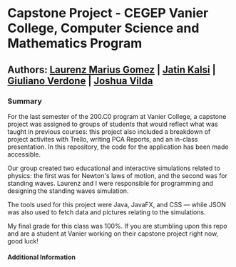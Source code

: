 # Capstone Project - CEGEP Vanier College, Computer Science and Mathematics Program
## Authors: [Laurenz Marius Gomez](https://github.com/GolimarGit) | [Jatin Kalsi](https://github.com/jateen67) | [Giuliano Verdone](https://github.com/Verdone) | [Joshua Vilda](https://github.com/Gecko30)

### Summary
For the last semester of the 200.C0 program at Vanier College, a capstone project was assigned to groups of students that would reflect what was taught in previous courses: this project also included a breakdown of project activites with Trello, writing PCA Reports, and an in-class presentation. In this repository, the code for the application has been made accessible.

Our group created two educational and interactive simulations related to physics: the first was for Newton's laws of motion, and the second was for standing waves. Laurenz and I were responsible for programming and designing the standing waves simulation.

The tools used for this project were Java, JavaFX, and CSS — while JSON was also used to fetch data and pictures relating to the simulations.

My final grade for this class was 100%. If you are stumbling upon this repo and are a student at Vanier working on their capstone project right now, good luck!

#### Additional Information
